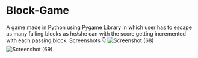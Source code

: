 # Block-Game
A game made in Python using Pygame Library in which user has to escape as many falling blocks as he/she can with the score getting incremented with each passing block.
Screenshots 👇
![Screenshot (68)](https://user-images.githubusercontent.com/72012715/129959304-af13ebfe-e3cf-4a97-b9a2-06386962ebfa.png)
![Screenshot (69)](https://user-images.githubusercontent.com/72012715/129959311-dff98f8f-710f-4a4d-acf1-082f256a060b.png)
